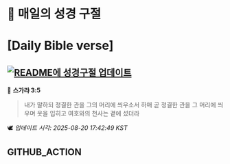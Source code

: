 # 🙏 매일의 성경 구절
# [Daily Bible verse]
## [![README에 성경구절 업데이트](https://github.com/DONGSUKA/first_test/actions/workflows/update-readme-bible.yml/badge.svg)](https://github.com/DONGSUKA/first_test/actions/workflows/update-readme-bible.yml)
<!-- START_BIBLE_VERSE -->
📖 **스가랴 3:5**
> 내가 말하되 정결한 관을 그의 머리에 씌우소서 하매 곧 정결한 관을 그 머리에 씌우며 옷을 입히고 여호와의 천사는 곁에 섰더라

🕊️ _업데이트 시각: 2025-08-20 17:42:49 KST_
  <!-- END_BIBLE_VERSE -->
## GITHUB_ACTION
